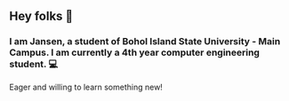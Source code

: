 ## Hey folks 👋

### I am Jansen, a student of Bohol Island State University - Main Campus. I am currently a 4th year computer engineering student. 💻

Eager and willing to learn something new!

<!--
**jansen223/jansen223** is a ✨ _special_ ✨ repository because its `README.md` (this file) appears on your GitHub profile.

Here are some ideas to get you started:

- 🔭 I’m currently working on ...
- 🌱 I’m currently learning ...
- 👯 I’m looking to collaborate on ...
- 🤔 I’m looking for help with ...
- 💬 Ask me about ...
- 📫 How to reach me: ...
- 😄 Pronouns: ...
- ⚡ Fun fact: ...
-->
